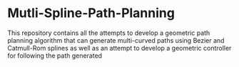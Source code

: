 # Mutli-Spline-Path-Planning
This repository contains all the attempts to develop a geometric path planning algorithm that can generate multi-curved paths using Bezier and Catmull-Rom splines as well as an attempt to develop a geometric controller for following the path generated
